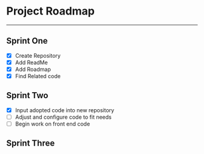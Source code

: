 # Project Roadmap

---

## Sprint One

- [x] Create Repository
- [x] Add ReadMe
- [x] Add Roadmap
- [x] Find Related code

## Sprint Two

- [x] Input adopted code into new repository
- [ ] Adjust and configure code to fit needs
- [ ] Begin work on front end code

## Sprint Three
